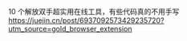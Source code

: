 10 个解放双手超实用在线工具，有些代码真的不用手写
https://juejin.cn/post/6937092573429235720?utm_source=gold_browser_extension   